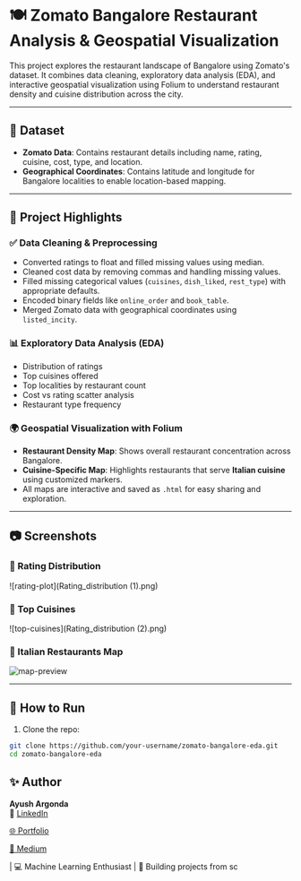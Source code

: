 # 🍽️ Zomato Bangalore Restaurant Analysis & Geospatial Visualization

This project explores the restaurant landscape of Bangalore using Zomato's dataset. It combines data cleaning, exploratory data analysis (EDA), and interactive geospatial visualization using Folium to understand restaurant density and cuisine distribution across the city.

---

## 📁 Dataset

- **Zomato Data**: Contains restaurant details including name, rating, cuisine, cost, type, and location.
- **Geographical Coordinates**: Contains latitude and longitude for Bangalore localities to enable location-based mapping.

---

## 📌 Project Highlights

### ✅ Data Cleaning & Preprocessing
- Converted ratings to float and filled missing values using median.
- Cleaned cost data by removing commas and handling missing values.
- Filled missing categorical values (`cuisines`, `dish_liked`, `rest_type`) with appropriate defaults.
- Encoded binary fields like `online_order` and `book_table`.
- Merged Zomato data with geographical coordinates using `listed_incity`.

### 📊 Exploratory Data Analysis (EDA)
- Distribution of ratings
- Top cuisines offered
- Top localities by restaurant count
- Cost vs rating scatter analysis
- Restaurant type frequency

### 🌍 Geospatial Visualization with Folium
- **Restaurant Density Map**: Shows overall restaurant concentration across Bangalore.
- **Cuisine-Specific Map**: Highlights restaurants that serve **Italian cuisine** using customized markers.
- All maps are interactive and saved as `.html` for easy sharing and exploration.

---

## 📷 Screenshots

### 🔸 Rating Distribution
![rating-plot](Rating_distribution (1).png)

### 🔸 Top Cuisines
![top-cuisines](Rating_distribution (2).png)

### 🔸 Italian Restaurants Map
![map-preview](screenshots/italian_restaurants_map.png)

---

## 🚀 How to Run

1. Clone the repo:
```bash
git clone https://github.com/your-username/zomato-bangalore-eda.git
cd zomato-bangalore-eda


```

## ✨ Author

**Ayush Argonda**  
🔗 [LinkedIn](https://www.linkedin.com/) 

[🌐 Portfolio ](https://profound-alpaca-ec7224.netlify.app/)

[📝 Medium ](https://medium.com/@ayushargonda6787)

| 💻 Machine Learning Enthusiast | 🧠 Building projects from sc
